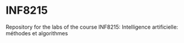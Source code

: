 # INF8215
Repository for the labs of the course INF8215: Intelligence artificielle: méthodes et algorithmes
